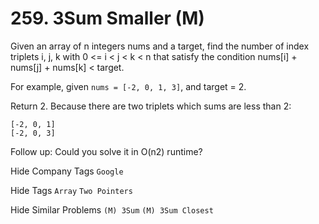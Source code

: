 # 259. 3Sum Smaller (M)
Given an array of n integers nums and a target, find the number of index triplets i, j, k with 0 <= i < j < k < n that satisfy the condition nums[i] + nums[j] + nums[k] < target.

For example, given ```nums = [-2, 0, 1, 3]```, and target = 2.

Return 2. Because there are two triplets which sums are less than 2:
```
[-2, 0, 1]
[-2, 0, 3]
```
Follow up:
Could you solve it in O(n2) runtime?

Hide Company Tags ```Google```

Hide Tags ```Array``` ```Two Pointers```

Hide Similar Problems ```(M) 3Sum``` ```(M) 3Sum Closest```

